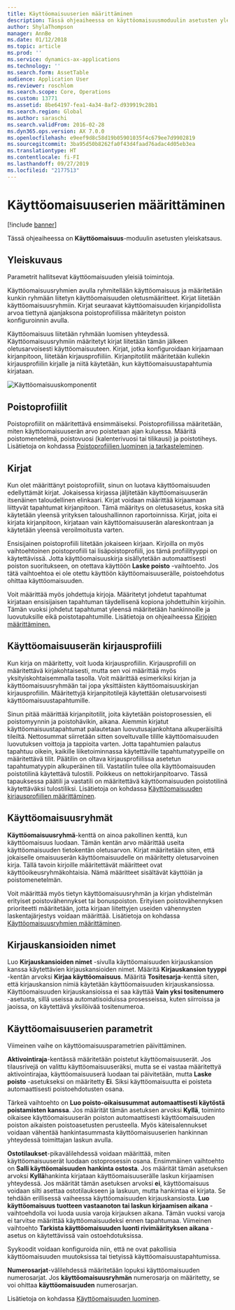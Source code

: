 ```yaml
---
title: Käyttöomaisuuserien määrittäminen
description: Tässä ohjeaiheessa on käyttöomaisuusmoduulin asetusten yleiskatsaus.
author: ShylaThompson
manager: AnnBe
ms.date: 01/12/2018
ms.topic: article
ms.prod: ''
ms.service: dynamics-ax-applications
ms.technology: ''
ms.search.form: AssetTable
audience: Application User
ms.reviewer: roschlom
ms.search.scope: Core, Operations
ms.custom: 13771
ms.assetid: 8be64197-fea1-4a34-8af2-d939919c28b1
ms.search.region: Global
ms.author: saraschi
ms.search.validFrom: 2016-02-28
ms.dyn365.ops.version: AX 7.0.0
ms.openlocfilehash: e9eef9d8c58d19b05901035f4c679ee7d9902819
ms.sourcegitcommit: 3ba95d50b8262fa0f43d4faad76adac4d05eb3ea
ms.translationtype: HT
ms.contentlocale: fi-FI
ms.lasthandoff: 09/27/2019
ms.locfileid: "2177513"
---
```

# <a name="set-up-fixed-assets"></a>Käyttöomaisuuserien määrittäminen

[!include [banner](../includes/banner.md)]

Tässä ohjeaiheessa on **Käyttöomaisuus**-moduulin asetusten yleiskatsaus.

## <a name="overview"></a>Yleiskuvaus

Parametrit hallitsevat käyttöomaisuuden yleisiä toimintoja.

Käyttöomaisuusryhmien avulla ryhmitellään käyttöomaisuus ja määritetään kunkin ryhmään liitetyn käyttöomaisuuden oletusmääritteet. Kirjat liitetään käyttöomaisuusryhmiin. Kirjat seuraavat käyttöomaisuuden kirjanpidollista arvoa tiettynä ajanjaksona poistoprofiilissa määritetyn poiston konfiguroinnin avulla.

Käyttöomaisuus liitetään ryhmään luomisen yhteydessä. Käyttöomaisuusryhmiin määritetyt kirjat liitetään tämän jälkeen oletusarvoisesti käyttöomaisuuteen. Kirjat, jotka konfiguroidaan kirjaamaan kirjanpitoon, liitetään kirjausprofiiliin. Kirjanpitotilit määritetään kullekin kirjausprofiilin kirjalle ja niitä käytetään, kun käyttöomaisuustapahtumia kirjataan.

![Käyttöomaisuuskomponentit](./media/FAComponents_Updated.png)

## <a name="depreciation-profiles"></a>Poistoprofiilit

Poistoprofiilit on määritettävä ensimmäiseksi. Poistoprofiilissa määritetään, miten käyttöomaisuuserän arvo poistetaan ajan kuluessa. Määritä poistomenetelmä, poistovuosi (kalenterivuosi tai tilikausi) ja poistotiheys. Lisätietoja on kohdassa [Poistoprofiilien luominen ja tarkasteleminen](tasks/set-up-depreciation-profiles.md).

## <a name="books"></a>Kirjat

Kun olet määrittänyt poistoprofiilit, sinun on luotava käyttöomaisuuden edellyttämät kirjat. Jokaisessa kirjassa jäljitetään käyttöomaisuuserän itsenäinen taloudellinen elinkaari. Kirjat voidaan määrittää kirjaamaan liittyvät tapahtumat kirjanpitoon. Tämä määritys on oletusasetus, koska sitä käytetään yleensä yrityksen taloushallinnon raportoinnissa. Kirjat, joita ei kirjata kirjanpitoon, kirjataan vain käyttöomaisuuserän alareskontraan ja käytetään yleensä veroilmoitusta varten.

Ensisijainen poistoprofiili liitetään jokaiseen kirjaan. Kirjoilla on myös vaihtoehtoinen poistoprofiili tai lisäpoistoprofiili, jos tämä profiilityyppi on käytettävissä. Jotta käyttöomaisuuskirja sisällytetään automaattisesti poiston suoritukseen, on otettava käyttöön **Laske poisto** -vaihtoehto. Jos tätä vaihtoehtoa ei ole otettu käyttöön käyttöomaisuuserälle, poistoehdotus ohittaa käyttöomaisuuden.

Voit määrittää myös johdettuja kirjoja. Määritetyt johdetut tapahtumat kirjataan ensisijaisen tapahtuman täydellisenä kopiona johdettuihin kirjoihin. Tämän vuoksi johdetut tapahtumat yleensä määritetään hankinnoille ja luovutuksille eikä poistotapahtumille. Lisätietoja on ohjeaiheessa [Kirjojen määrittäminen.](tasks/set-up-value-models.md)

## <a name="fixed-asset-posting-profiles"></a>Käyttöomaisuuserän kirjausprofiili

Kun kirja on määritetty, voit luoda kirjausprofiilin. Kirjausprofiili on määritettävä kirjakohtaisesti, mutta sen voi määrittää myös yksityiskohtaisemmalla tasolla. Voit määrittää esimerkiksi kirjan ja käyttöomaisuusryhmään tai jopa yksittäisten käyttöomaisuuskirjan kirjausprofiilin. Määritettyjä kirjanpitotilejä käytettään oletusarvoisesti käyttöomaisuustapahtumille.

Sinun pitää määrittää kirjanpitotilit, joita käytetään poistoprosessien, eli poistomyynnin ja poistohävikin, aikana. Aiemmin kirjatut käyttöomaisuustapahtumat palautetaan luovutusajankohtana alkuperäisiltä tileiltä. Nettosummat siirretään sitten soveltuvalle tilille käyttöomaisuuden luovutuksen voittoja ja tappioita varten. Jotta tapahtumien palautus tapahtuu oikein, kaikille liiketoiminnassa käytettäville tapahtumatyypeille on määritettävä tilit. Päätilin on oltava kirjausprofiilissa asetetun tapahtumatyypin alkuperäinen tili. Vastatilin tulee olla käyttöomaisuuden poistotilinä käytettävä tulostili. Poikkeus on nettokirjanpitoarvo. Tässä tapauksessa päätili ja vastatili on määritettävä käyttöomaisuuden poistotilinä käytettäväksi tulostiliksi. Lisätietoja on kohdassa [Käyttöomaisuuden kirjausprofiilien määrittäminen](tasks/set-up-fixed-asset-posting-profiles.md).

## <a name="fixed-asset-groups"></a>Käyttöomaisuusryhmät

**Käyttöomaisuusryhmä**-kenttä on ainoa pakollinen kenttä, kun käyttöomaisuus luodaan. Tämän kentän arvo määrittää useita käyttöomaisuuden tietokentän oletusarvon. Kirjat määritetään siten, että jokaiselle omaisuuserän käyttöomaisuudelle on määritetty oletusarvoinen kirja. Tällä tavoin kirjoille määritettävät määritteet ovat käyttöoikeusryhmäkohtaisia. Nämä määritteet sisältävät käyttöiän ja poistomenetelmän.

Voit määrittää myös tietyn käyttöomaisuusryhmän ja kirjan yhdistelmän erityiset poistovähennykset tai bonuspoiston. Erityisen poistovähennyksen prioriteetti määritetään, jotta kirjaan liitettyjen useiden vähennysten laskentajärjestys voidaan määrittää. Lisätietoja on kohdassa [Käyttöomaisuusryhmien määrittäminen](tasks/set-up-fixed-asset-groups.md).

## <a name="journal-names"></a>Kirjauskansioiden nimet

Luo **Kirjauskansioiden nimet** -sivulla käyttöomaisuuden kirjauskansion kanssa käytettävien kirjauskansioiden nimet. Määritä **Kirjauskansion tyyppi** -kentän arvoksi **Kirjaa käyttöomaisuus**. Määritä **Tositesarja**-kenttä siten, että kirjauskansion nimiä käytetään käyttöomaisuuden kirjauskansiossa. Käyttöomaisuuden kirjauskansioissa ei saa käyttää **Vain yksi tositenumero** -asetusta, sillä useissa automatisoiduissa prosesseissa, kuten siirroissa ja jaoissa, on käytettävä yksilöivää tositenumeroa.

## <a name="fixed-asset-parameters"></a>Käyttöomaisuuserien parametrit

Viimeinen vaihe on käyttöomaisuusparametrien päivittäminen.

**Aktivointiraja**-kentässä määritetään poistetut käyttöomaisuuserät. Jos tilausrivejä on valittu käyttöomaisuuseräksi, mutta se ei vastaa määritettyä aktivointirajaa, käyttöomaisuuserä luodaan tai päivitetään, mutta **Laske poisto** -asetukseksi on määritetty **Ei**. Siksi käyttöomaisuutta ei poisteta automaattisesti poistoehdotusten osana.

Tärkeä vaihtoehto on **Luo poisto-oikaisusummat automaattisesti käytöstä poistamisten kanssa**. Jos määrität tämän asetuksen arvoksi **Kyllä**, toiminto oikaisee käyttöomaisuuserän poiston automaattisesti käyttöomaisuuden poiston aikaisten poistoasetusten perusteella. Myös käteisalennukset voidaan vähentää hankintasummasta käyttöomaisuuserien hankinnan yhteydessä toimittajan laskun avulla.

**Ostotilaukset**-pikavälilehdessä voidaan määrittää, miten käyttöomaisuuserät luodaan ostoprosessin osana. Ensimmäinen vaihtoehto on **Salli käyttöomaisuuden hankinta ostosta**. Jos määrität tämän asetuksen arvoksi **Kyllä**hankinta kirjataan käyttöomaisuuserälle laskun kirjaamisen yhteydessä. Jos määrität tämän asetuksen arvoksi **ei**, käyttöomaisuus voidaan silti asettaa ostotilaukseen ja laskuun, mutta hankintaa ei kirjata. Se tehdään erillisessä vaiheessa käyttöomaisuuden kirjauskansiosta. **Luo käyttöomaisuus tuotteen vastaanoton tai laskun kirjaamisen aikana** -vaihtoehdolla voi luoda uusia varoja kirjauksen aikana. Tämän vuoksi varoja ei tarvitse määrittää käyttöomaisuudeksi ennen tapahtumaa. Viimeinen vaihtoehto **Tarkista käyttöomaisuuden luonti rivimäärityksen aikana** -asetus on käytettävissä vain ostoehdotuksissa.

Syykoodit voidaan konfiguroida niin, että ne ovat pakollisia käyttöomaisuuden muutoksissa tai tietyissä käyttöomaisuustapahtumissa.

**Numerosarjat**-välilehdessä määritetään lopuksi käyttöomaisuuden numerosarjat. Jos **käyttöomaisuusryhmän** numerosarja on määritetty, se voi ohittaa **käyttöomaisuuden** numerosarjan.

Lisätietoja on kohdassa [Käyttöomaisuuden luominen](tasks/create-fixed-asset.md).
